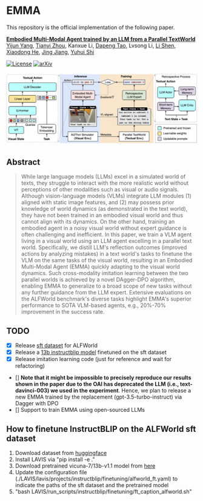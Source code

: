 # EMMA

This repository is the official implementation of the following paper.

**[Embodied Multi-Modal Agent trained by an LLM from a Parallel TextWorld](https://arxiv.org/abs/2311.16714)**
<br/>
[Yijun Yang](https://scholar.google.com/citations?user=X0quXnsAAAAJ&hl=en), [Tianyi Zhou](https://tianyizhou.github.io/), Kanxue Li, [Dapeng Tao](https://scholar.google.com/citations?user=AQzS40gAAAAJ&hl=en), Lvsong Li, [Li Shen](https://sites.google.com/site/mathshenli/home), [Xiaodong He](https://scholar.google.com/citations?user=W5WbqgoAAAAJ&hl=en), [Jing Jiang](https://profiles.uts.edu.au/Jing.Jiang), [Yuhui Shi](https://scholar.google.com/citations?user=xSvAHWgAAAAJ&hl=en)
<br/>

[![License](https://img.shields.io/badge/License-MIT-blue)](https://opensource.org/license/mit/) [![arXiv](https://img.shields.io/badge/arXiv-2311.16714-b31b1b)](https://arxiv.org/abs/2311.16714)


![](assets/agent_architecture.png)


## Abstract
> While large language models (LLMs) excel in a simulated world of texts, they struggle to interact with the more realistic world without perceptions of other modalities such as visual or audio signals. Although vision-language models (VLMs) integrate LLM modules (1) aligned with static image features, and (2) may possess prior knowledge of world dynamics (as demonstrated in the text world), they have not been trained in an embodied visual world and thus cannot align with its dynamics. On the other hand, training an embodied agent in a noisy visual world without expert guidance is often challenging and inefficient. In this paper, we train a VLM agent living in a visual world using an LLM agent excelling in a parallel text world. Specifically, we distill LLM's reflection outcomes (improved actions by analyzing mistakes) in a text world's tasks to finetune the VLM on the same tasks of the visual world, resulting in an Embodied Multi-Modal Agent (EMMA) quickly adapting to the visual world dynamics. Such cross-modality imitation learning between the two parallel worlds is achieved by a novel DAgger-DPO algorithm, enabling EMMA to generalize to a broad scope of new tasks without any further guidance from the LLM expert. Extensive evaluations on the ALFWorld benchmark's diverse tasks highlight EMMA's superior performance to SOTA VLM-based agents, e.g., 20%-70% improvement in the success rate.


## TODO
- [x] Release [sft dataset](https://huggingface.co/datasets/yijunyang/alfworld-sft-dataset) for ALFWorld
- [x] Release a [13b instructblip model](https://huggingface.co/yijunyang/instructblip-sft-alfworld) finetuned on the sft dataset
- [x] Release imitation learning code (just for reference and wait for refactoring)
- [] **Note that it might be impossible to precisely reproduce our results shown in the paper due to the OAI has deprecated the LLM (i.e., text-davinci-003) we used in the experiment**. Hence, we plan to release a new EMMA trained by the replacement (gpt-3.5-turbo-instruct) via Dagger with DPO
- [] Support to train EMMA using open-sourced LLMs

## How to finetune InstructBLIP on the ALFWorld sft dataset
1. Download dataset from [huggingface](https://huggingface.co/datasets/yijunyang/alfworld-sft-dataset)
2. Install LAVIS via "pip install -e ."
3. Download pretrained vicuna-7/13b-v1.1 model from [here](https://github.com/lm-sys/FastChat/blob/main/docs/vicuna_weights_version.md)
4. Update the configuration file (./LAVIS/lavis/projects/instructblip/finetuning/alfworld_ft.yaml) to indicate the paths of the sft dataset and the pretrained model
5. "bash LAVIS/run_scripts/instructblip/finetuning/ft_caption_alfworld.sh"

